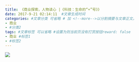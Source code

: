 ```yaml
---
title: 《商业探索，人物读心 |《科技：生命的“+”号》》
date: 2017-9-21 02:14:11  #文章生成时间
categories: #文章分类 可省略 # 加 <!--more-->以分割摘要与文章正文。
- 商业
- #分类2
tags: #文章标签 可以省略 #设置为则当前页没有打赏按钮reward: false
- 商业 #标签1
- #标签2
---
```

![](https://i.imgur.com/HJPaRXo.jpg)
<!--more-->













